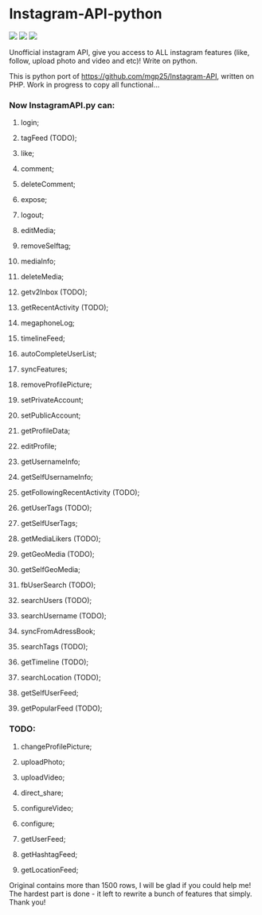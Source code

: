# Instagram-API-python
<img src="https://img.shields.io/badge/coverege-35%25-yellow.svg">
<img src="https://img.shields.io/badge/version-b%200.01-orange.svg">
<a href="https://www.paypal.com/cgi-bin/webscr?cmd=_donations&business=UM6L3YJENAQZ6&lc=US&item_name=InstaBot%2epy&currency_code=USD&bn=PP%2dDonationsBF%3abtn_donate_LG%2egif%3aNonHosted" title="Support project"><img src="https://img.shields.io/badge/Support%20project-paypal-brightgreen.svg"></a>

Unofficial instagram API, give you access to ALL instagram features (like, follow, upload photo and video and etc)! Write on python.

This is python port of https://github.com/mgp25/Instagram-API, written on PHP. Work in progress to copy all functional...

### Now InstagramAPI.py can:

1) login;

2) tagFeed (TODO);

3) like;

4) comment;

5) deleteComment;

6) expose;

7) logout;

8) editMedia;

9) removeSelftag;

10) mediaInfo;

11) deleteMedia;

12) getv2Inbox (TODO);

13) getRecentActivity (TODO);

14) megaphoneLog;

15) timelineFeed;

16) autoCompleteUserList;

17) syncFeatures;

18) removeProfilePicture;

19) setPrivateAccount;

20) setPublicAccount;

21) getProfileData;

22) editProfile;

23) getUsernameInfo;

24) getSelfUsernameInfo;

25) getFollowingRecentActivity (TODO);

26) getUserTags (TODO);

27) getSelfUserTags;

28) getMediaLikers (TODO);

29) getGeoMedia (TODO);

30) getSelfGeoMedia;

31) fbUserSearch (TODO);

32) searchUsers (TODO);

33) searchUsername (TODO);

34) syncFromAdressBook;

35) searchTags (TODO);

36) getTimeline (TODO);

37) searchLocation (TODO);

38) getSelfUserFeed;

39) getPopularFeed (TODO);

### TODO:

1) changeProfilePicture;

2) uploadPhoto;

3) uploadVideo;

4) direct_share;

5) configureVideo;

6) configure;

7) getUserFeed;

8) getHashtagFeed;

9) getLocationFeed;

Original contains more than 1500 rows, I will be glad if you could help me! The hardest part is done - it left to rewrite a bunch of features that simply. Thank you!
